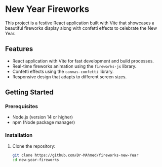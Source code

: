 # New Year Fireworks

This project is a festive React application built with Vite that showcases a beautiful fireworks display along with confetti effects to celebrate the New Year.

## Features

- React application with Vite for fast development and build processes.
- Real-time fireworks animation using the `fireworks-js` library.
- Confetti effects using the `canvas-confetti` library.
- Responsive design that adapts to different screen sizes.

## Getting Started

### Prerequisites

- Node.js (version 14 or higher)
- npm (Node package manager)

### Installation

1. Clone the repository:
   ```bash
   git clone https://github.com/Dr-MAhmed/fireworks-new-Year
   cd new-year-fireworks